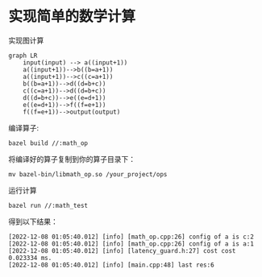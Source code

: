 # 实现简单的数学计算

实现图计算

```mermaid
graph LR
	input(input) --> a((input+1))
	a((input+1))-->b((b=a+1))
	a((input+1))-->c((c=a+1))
	b((b=a+1))-->d((d=b+c))
	c((c=a+1))-->d((d=b+c))
	d((d=b+c))-->e((e=d+1))
	e((e=d+1))-->f((f=e+1))
	f((f=e+1))-->output(output)
```

编译算子:

```shell
bazel build //:math_op
```

将编译好的算子复制到你的算子目录下：

```shell
mv bazel-bin/libmath_op.so /your_project/ops
```

运行计算

```shell
bazel run //:math_test
```

得到以下结果：

```shell
[2022-12-08 01:05:40.012] [info] [math_op.cpp:26] config of a is c:2
[2022-12-08 01:05:40.012] [info] [math_op.cpp:26] config of a is a:1
[2022-12-08 01:05:40.012] [info] [latency_guard.h:27] cost cost 0.023334 ms.
[2022-12-08 01:05:40.012] [info] [main.cpp:48] last res:6
```

